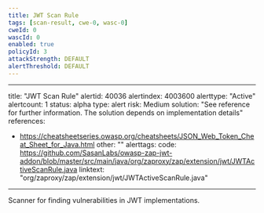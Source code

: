 ```yaml
---
title: JWT Scan Rule
tags: [scan-result, cwe-0, wasc-0]
cweId: 0
wascId: 0
enabled: true
policyId: 3
attackStrength: DEFAULT
alertThreshold: DEFAULT
---
```


---
title: "JWT Scan Rule"
alertid: 40036
alertindex: 4003600
alerttype: "Active"
alertcount: 1
status: alpha
type: alert
risk: Medium
solution: "See reference for further information. The solution depends on implementation details"
references:
   - https://cheatsheetseries.owasp.org/cheatsheets/JSON_Web_Token_Cheat_Sheet_for_Java.html
other: ""
alerttags: 
code: https://github.com/SasanLabs/owasp-zap-jwt-addon/blob/master/src/main/java/org/zaproxy/zap/extension/jwt/JWTActiveScanRule.java
linktext: "org/zaproxy/zap/extension/jwt/JWTActiveScanRule.java"
---
Scanner for finding vulnerabilities in JWT implementations.
